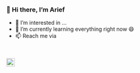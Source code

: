 ### 👋 Hi there, I’m Arief
- 👀 I’m interested in ...
- 🌱 I’m currently learning everything right now 😄
- 📫 Reach me via

<br>

[<img align="left" alt="codeSTACKr.com" width="22px" src="https://cdn1.iconfinder.com/data/icons/logotypes/32/square-linkedin-512.png" style="max-width:100%;">][linkedin]

[linkedin]: https://www.linkedin.com/in/arief-rahman-44ab041b7/


<!---
arieeefrahman/arieeefrahman is a ✨ special ✨ repository because its `README.md` (this file) appears on your GitHub profile.
You can click the Preview link to take a look at your changes.
--->
